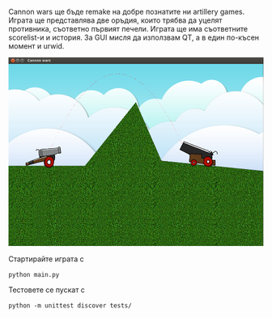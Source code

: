 Cannon wars ще бъде remake на добре познатите ни artillery games.
Играта ще представлява две оръдия, които трябва да уцелят противника,
съответно първият печели. Играта ще има съответните scorelist-и и 
история. За GUI мисля да използвам QT, а в един по-късен момент и 
urwid.

![Screenshot](images/cannon_wars.png)

Стартирайте играта с
```
python main.py
```

Тестовете се пускат с
```
python -m unittest discover tests/
```

